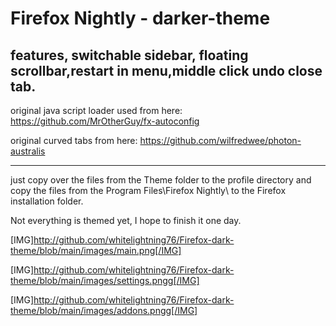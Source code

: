 # Firefox Nightly - darker-theme
features, switchable sidebar, floating scrollbar,restart in menu,middle click undo close tab.
--------------------------------------------------------------------------------------------

original java script loader used from here:  https://github.com/MrOtherGuy/fx-autoconfig

original curved tabs from here: https://github.com/wilfredwee/photon-australis

--------------------------------------------------------------------------------------------



just copy over the files from the Theme folder to the profile directory and copy the files from the Program Files\Firefox Nightly\ to the Firefox installation folder.

Not everything is themed yet, I hope to finish it one day.


[IMG]http://github.com/whitelightning76/Firefox-dark-theme/blob/main/images/main.png[/IMG]

[IMG]http://github.com/whitelightning76/Firefox-dark-theme/blob/main/images/settings.pngg[/IMG]

[IMG]http://github.com/whitelightning76/Firefox-dark-theme/blob/main/images/addons.pngg[/IMG]

